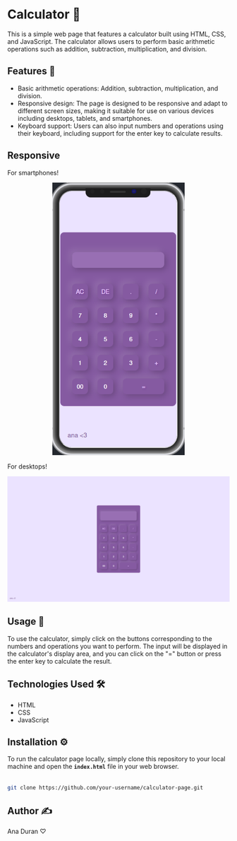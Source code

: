# **Calculator 🧮**

This is a simple web page that features a calculator built using HTML, CSS, and JavaScript. The calculator allows users to perform basic arithmetic operations such as addition, subtraction, multiplication, and division.

## **Features 🧶**

- Basic arithmetic operations: Addition, subtraction, multiplication, and division.
- Responsive design: The page is designed to be responsive and adapt to different screen sizes, making it suitable for use on various devices including desktops, tablets, and smartphones.
- Keyboard support: Users can also input numbers and operations using their keyboard, including support for the enter key to calculate results.

## **Responsive**

For smartphones!


<p align="center">
  <img src="600px.png" alt="Descripción de la imagen" width="300">
</p>


For desktops!

![1025px.png](1025px.png)

## **Usage 📝**

To use the calculator, simply click on the buttons corresponding to the numbers and operations you want to perform. The input will be displayed in the calculator's display area, and you can click on the "=" button or press the enter key to calculate the result.

## **Technologies Used 🛠️**

- HTML
- CSS
- JavaScript

## **Installation ⚙️**

To run the calculator page locally, simply clone this repository to your local machine and open the **`index.html`** file in your web browser.

```bash

git clone https://github.com/your-username/calculator-page.git

```

## **Author ✍️**

Ana Duran ♡